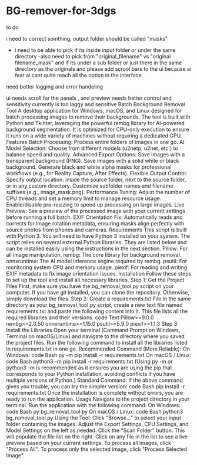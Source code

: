 # BG-remover-for-3dgs

to do

i need to correct somthing, output folder should be called "masks"
- i need to be able to pick if its inside input folder or under the same directory
-also need to pick from "original_filename" vs "original filename_mask" and if its under a sub folder or just there in the same directory as the originals
and please add scrool bars to the ui because ai fear ai cant quite reach all the option in the interface

need better logging and error handeling

ui needs scroll for the panels , 
and preview needs better control and sensitivity  currently is too laggy and sensitive
Batch Background Removal Tool
A desktop application for Windows, macOS, and Linux designed for batch processing images to remove their backgrounds. The tool is built with Python and Tkinter, leveraging the powerful rembg library for AI-powered background segmentation. It is optimized for CPU-only execution to ensure it runs on a wide variety of machines without requiring a dedicated GPU.
Features
Batch Processing: Process entire folders of images in one go.
AI Model Selection: Choose from different models (u2netp, u2net, etc.) to balance speed and quality.
Advanced Export Options:
Save images with a transparent background (PNG).
Save images with a solid white or black background.
Generate black and white alpha masks for professional workflows (e.g., for Reality Capture, After Effects).
Flexible Output Control:
Specify output location: inside the source folder, next to the source folder, or in any custom directory.
Customize subfolder names and filename suffixes (e.g., image_mask.png).
Performance Tuning:
Adjust the number of CPU threads and set a memory limit to manage resource usage.
Enable/disable pre-resizing to speed up processing on large images.
Live Preview: See a preview of the processed image with your current settings before running a full batch.
EXIF Orientation Fix: Automatically reads and corrects for image rotation metadata, ensuring masks align perfectly with source photos from phones and cameras.
Requirements
This script is built with Python 3. You will need to have Python 3 installed on your system.
The script relies on several external Python libraries. They are listed below and can be installed easily using the instructions in the next section.
Pillow: For all image manipulation.
rembg: The core library for background removal.
onnxruntime: The AI model inference engine required by rembg.
psutil: For monitoring system CPU and memory usage.
piexif: For reading and writing EXIF metadata to fix image orientation issues.
Installation
Follow these steps to set up the tool and install all necessary libraries.
Step 1: Get the Project Files
First, make sure you have the bg_removal_tool.py script on your computer. If you have git installed, you can clone the repository. Otherwise, simply download the files.
Step 2: Create a requirements.txt File
In the same directory as your bg_removal_tool.py script, create a new text file named requirements.txt and paste the following content into it. This file lists all the required libraries and their versions.
code
Text
Pillow>=9.0.0
rembg>=2.0.50
onnxruntime>=1.15.0
psutil>=5.9.0
piexif>=1.1.3
Step 3: Install the Libraries
Open your terminal (Command Prompt on Windows, Terminal on macOS/Linux) and navigate to the directory where you saved the project files.
Run the following command to install all the libraries listed in requirements.txt in one go.
Recommended Command (More Reliable):
On Windows:
code
Bash
py -m pip install -r requirements.txt
On macOS / Linux:
code
Bash
python3 -m pip install -r requirements.txt
(Using py -m or python3 -m is recommended as it ensures you are using the pip that corresponds to your Python installation, avoiding conflicts if you have multiple versions of Python.)
Standard Command:
If the above command gives you trouble, you can try the simpler version:
code
Bash
pip install -r requirements.txt
Once the installation is complete without errors, you are ready to run the application.
Usage
Navigate to the project directory in your terminal.
Run the application with the following command:
On Windows:
code
Bash
py bg_removal_tool.py
On macOS / Linux:
code
Bash
python3 bg_removal_tool.py
Using the Tool:
Click "Browse..." to select your input folder containing the images.
Adjust the Export Settings, CPU Settings, and Model Settings on the left as needed.
Click the "Scan Folder" button. This will populate the file list on the right.
Click on any file in the list to see a live preview based on your current settings.
To process all images, click "Process All". To process only the selected image, click "Process Selected Image".
